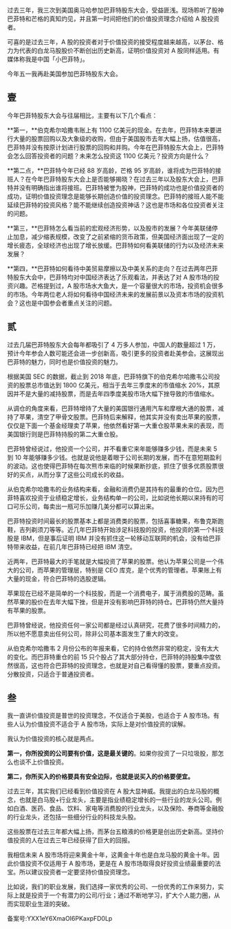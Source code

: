 过去三年，我三次到美国奥马哈参加巴菲特股东大会，受益匪浅。现场聆听了股神巴菲特和芒格的真知灼见，并且第一时间把他们的价值投资理念介绍给 A 股投资者。

可喜的是过去三年，A 股的投资者对于价值投资的接受程度越来越高，以茅台、格力为代表的白龙马股股价不断创出历史新高，证明价值投资对 A 股同样适用。有媒体称我是中国「小巴菲特」。

今年五一我再赴美国参加巴菲特股东大会。

## **壹**

今年巴菲特股东大会与往届相比，主要有以下几个看点：

**第一，**伯克希尔哈撒韦账上有 1100 亿美元的现金。在去年，巴菲特本来要进行大量的股票回购以及大象级的收购，但由于美国股市去年大幅上扬，估值很高，巴菲特并没有按原计划进行股票的回购和并购。今年在巴菲特股东大会上，巴菲特会怎么回答投资者的问题？未来怎么投资这 1100 亿美元？投资方向是什么？

**第二点，**巴菲特今年已经 88 岁高龄，芒格 95 岁高龄，谁将成为巴菲特的接班人？在今年巴菲特股东大会上是否能够揭晓？在过去三年以及股东大会上，巴菲特并没有明确指出谁将接班。巴菲特被誉为股神，巴菲特的成功也是价值投资者的成功，证明价值投资理念是能够长期创造价值的投资理念。巴菲特的接班人能不能延续巴菲特的投资风格？能不能继续创造投资神话？这也是市场和各位投资者关注的问题。

**第三，**巴菲特怎么看当前的宏观经济形势，以及股市的发展？今年美联储停止加息，减少缩表规模，改变了之前紧缩的货币政策，但美国经济面出现了一定的增长疲态，全球经济也出现了增长放缓。巴菲特如何看美联储的行为以及经济未来发展？

**第四，**巴菲特如何看待中美贸易摩擦以及中美关系的走向？在过去两年巴菲特股东大会中，巴菲特均对中国经济表达了乐观看法，并表达了对 A 股市场的投资兴趣。芒格提到过，A 股市场水大鱼大，是一个容量很大的市场，投资机会很多的市场。今年两位老人将如何看待中国经济未来的发展前景以及资本市场的投资机会？这也是中国参会者重点关注的问题。

## **贰**

过去几届巴菲特股东大会每年都吸引了 4 万多人参加，中国人的数量超过 1 万，预计今年参会人数可能还会进一步创新高，吸引更多的投资者赴美参会。这展现出巴菲特的魅力，同时也是价值投资的魅力。

根据美国 SEC 的数据，截止到 2018 年底，巴菲特旗下的伯克希尔哈撒韦公司投资的股票总市值达到 1800 亿美元，相当于去年三季度末的市值缩水 20\%，其原因并不是大量的减持股票，而是去年四季度美股市场大幅下挫导致的市值缩水。

从调仓的角度来看，巴菲特增持了大量的美国银行通用汽车和摩根大通的股票，减持了苹果，清空了甲骨文股票。巴菲特后来解释，他其实并没有卖出苹果的股票，仅仅是下面一个基金经理卖了苹果，他依然看好第一大重仓股苹果未来的表现，而美国银行则是巴菲特持股的第二大重仓股。

巴菲特曾经说过，他投资一个公司，并不看重它来年能够赚多少钱，而是未来 5 到 10 年能够赚多少钱。也就是说他是着眼于公司长期的发展，而不在意短期盈利的波动。这也使得巴菲特在每次熊市来临的时候果断抄底，抓住了很多优质股票很好的买点，从而分享了这些公司成长的收益。

从伯克希尔哈撒韦的业务结构来看，金融和消费仍是其持有的最重的仓位。因为巴菲特喜欢投资于业绩稳定增长，业务结构单一的公司，比如说他长期以来持有的可口可乐公司，每卖出一瓶可乐加赚几美分都可以算出来。

巴菲特投资时间最长的股票基本上都是消费类的股票，包括喜事糖果，布鲁克斯跑鞋，吉列剃须刀等等。近几年巴菲特开始涉足科技股的投资，他投资的第一个科技股是 IBM，但是事后证明 IBM 并没有抓住这一轮移动互联网的机会，没有给巴菲特带来收益，在前几年巴菲特已经把 IBM 清空。

近两年，巴菲特最大的手笔就是大幅投资了苹果的股票。他认为苹果公司是一个伟大的公司，而苹果的管理层，特别是 CEO 库克，是个优秀的管理者。苹果账上有大量的现金，符合巴菲特的选股逻辑。

苹果现在已经不是简单的一个科技股，而是一个消费电子，属于消费股的范畴。虽然苹果的股价在去年大幅下挫，但是并没有影响巴菲特的持仓。巴菲特仍然大量持有苹果的股票。

巴菲特曾经说，他投资任何一家公司都是经过认真研究，花费了很多时间精力的，所以他不愿意卖出任何公司，除非公司基本面发生了重大的改变。

从伯克希尔哈撒韦 2 月份公布的年报来看，它的持仓依然非常的稳定，没有太大的变化。而巴菲特重仓的前 15 只个股占了其大部分持仓，巴菲特的持股集中度依然很高，这也符合巴菲特的投资理念，也就是对自己看得懂的股票，要重点投资。分散投资，只适合于普通投资者。

## **叁**

我一直讲价值投资是普世的投资理念，不仅适合于美股，也适合于 A 股市场。有些人认为价值投资不适合于 A 股市场，实际上是对价值投资的误解。

我认为价值投资的核心就是两点。

**第一，你所投资的公司要有价值，这是最关键的**。如果你投资了一只垃圾股，那怎么也谈不上价值投资。

**第二，你所买入的价格要具有安全边际，也就是说买入的价格要便宜。**

过去三年，其实我们已经看到价值投资在 A 股大显神威。我提出的白龙马股的概念，也就是白马股+行业龙头，主要是指业绩稳定增长的一些行业的龙头公司。例如白酒、医药、食品、饮料、家电等消费股的行业龙头，以及保险、券商等金融股的行业龙头，还包括一些细分行业的科技龙头股。

这些股票在过去三年都大幅上扬，而茅台五粮液的价格更是创出历史新高。坚持价值投资的人在过去三年已经获得了巨大的回报。

我相信未来 A 股市场将迎来黄金十年，这黄金十年也是白龙马股的黄金十年。因此价值投资不仅适用于 A 股市场，更是在 A 股市场取得良好投资业绩最重要的法宝。所以建议投资者一定要坚持价值投资理念。

比如说，我们的职业发展，我们选择一家优秀的公司、一份优秀的工作来努力，实际上就是投资于一个有潜力的公司/行业；通过不断地学习，扩大个人能力圈，从而实现职业生涯的突破。

备案号:YXX1eY6XmaOI6PKaxpFD0Lp